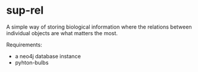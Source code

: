 sup-rel
=======

A simple way of storing biological information where the relations
between individual objects are what matters the most.

Requirements:
 - a neo4j database instance
 - pyhton-bulbs
